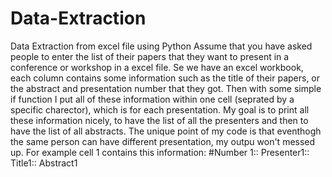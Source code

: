 # Data-Extraction
Data Extraction from excel file using Python
Assume that you have asked people to enter the list of their papers that they want to present in a conference or workshop in a excel file.
Se we have an excel workbook, each column contains some information such as the title of their papers, or the abstract and presentation number that they got. 
Then with some simple if function I put all of these information within one cell (seprated by a specific charector), which is for each presentation.
My goal is to print all these information nicely, to have the list of all the presenters and then to have the list of all abstracts. 
The unique point of my code is that eventhogh the same person can have different presentation, my outpu won't messed up.
For example cell 1 contains this information:
#Number 1:: Presenter1:: Title1:: Abstract1
